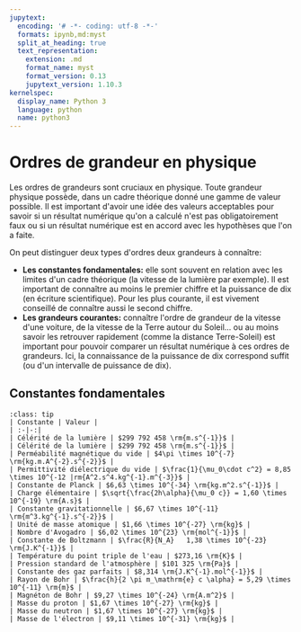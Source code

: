 ```yaml
---
jupytext:
  encoding: '# -*- coding: utf-8 -*-'
  formats: ipynb,md:myst
  split_at_heading: true
  text_representation:
    extension: .md
    format_name: myst
    format_version: 0.13
    jupytext_version: 1.10.3
kernelspec:
  display_name: Python 3
  language: python
  name: python3
---
```


# Ordres de grandeur en physique

Les ordres de grandeurs sont cruciaux en physique. Toute grandeur physique possède, dans un cadre théorique donné une gamme de valeur possible. Il est important d'avoir une idée des valeurs acceptables pour savoir si un résultat numérique qu'on a calculé n'est pas obligatoirement faux ou si un résultat numérique est en accord avec les hypothèses que l'on a faite.

On peut distinguer deux types d'ordres deux grandeurs à connaître:

* __Les constantes fondamentales:__ elle sont souvent en relation avec les limites d'un cadre théorique (la vitesse de la lumière par exemple). Il est important de connaître au moins le premier chiffre et la puissance de dix (en écriture scientifique). Pour les plus courante, il est vivement conseillé de connaître aussi le second chiffre.
* __Les grandeurs courantes:__ connaître l'ordre de grandeur de la vitesse d'une voiture, de la vitesse de la Terre autour du Soleil...  ou au moins savoir les retrouver rapidement (comme la distance Terre-Soleil) est important pour pouvoir comparer un résultat numérique à ces ordres de grandeurs. Ici, la connaissance de la puissance de dix correspond suffit (ou d'un intervalle de puissance de dix).

## Constantes fondamentales

````{admonition} Définition : Constantes fondamentales
:class: tip
| Constante | Valeur |
| :-|-:|
| Célérité de la lumière | $299 792 458 \rm{m.s^{-1}}$ |
| Célérité de la lumière | $299 792 458 \rm{m.s^{-1}}$ |
| Perméabilité magnétique du vide | $4\pi \times 10^{-7} \rm{kg.m.A^{-2}.s^{-2}}$ |
| Permittivité diélectrique du vide | $\frac{1}{\mu_0\cdot c^2} = 8,85 \times 10^{-12 |rm{A^2.s^4.kg^{-1}.m^{-3}}$ |
| Constante de Planck | $6,63 \times 10^{-34} \rm{kg.m^2.s^{-1}}$ |
| Charge élémentaire | $\sqrt{\frac{2h\alpha}{\mu_0 c}} = 1,60 \times 10^{-19} \rm{A.s}$ |
| Constante gravitationnelle | $6,67 \times 10^{-11} \rm{m^3.kg^{-1}.s^{-2}}$ |
| Unité de masse atomique | $1,66 \times 10^{-27} \rm{kg}$ |
| Nombre d'Avogadro | $6,02 \times 10^{23} \rm{mol^{-1}}$ |
| Constante de Boltzmann | $\frac{R}{N_A}	1,38 \times 10^{-23} \rm{J.K^{-1}}$ |
| Température du point triple de l'eau | $273,16 \rm{K}$ |
| Pression standard de l'atmosphère | $101 325 \rm{Pa}$ |
| Constante des gaz parfaits | $8,314 \rm{J.K^{-1}.mol^{-1}}$ |
| Rayon de Bohr | $\frac{h}{2 \pi m_\mathrm{e} c \alpha} = 5,29 \times 10^{-11} \rm{m}$ |
| Magnéton de Bohr | $9,27 \times 10^{-24} \rm{A.m^2}$ |
| Masse du proton | $1,67 \times 10^{-27} \rm{kg}$ |
| Masse du neutron | $1,67 \times 10^{-27} \rm{kg}$ |
| Masse de l'électron | $9,11 \times 10^{-31} \rm{kg}$ |

````

